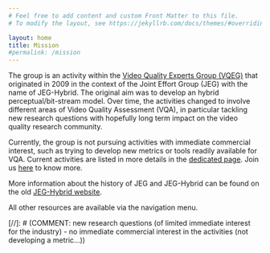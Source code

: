 ```yaml
---
# Feel free to add content and custom Front Matter to this file.
# To modify the layout, see https://jekyllrb.com/docs/themes/#overriding-theme-defaults

layout: home
title: Mission
#permalink: /mission
---
```


The group is an activity within the [Video Quality Experts Group (VQEG)](https://vqeg.org) that originated in 2009 in the context of the Joint Effort Group (JEG) with the name of JEG-Hybrid. The original aim was to develop an hybrid perceptual/bit-stream model. Over time, the activities changed to involve different areas of Video Quality Assessment (VQA), in particular tackling new research questions with hopefully long term impact on the video quality research community.

Currently, the group is not pursuing activities with immediate commercial interest, such as trying to develop new metrics or tools readily available for VQA. Current activities are listed in more details in the [dedicated page]({{site.baseurl}}/activities). Join us [here](about) to know more.

More information about the history of JEG and JEG-Hybrid can be found on the old [JEG-Hybrid website]({{site.baseurl}}/old_jeg-hybrid).

All other resources are available via the navigation menu.

[//]: # (COMMENT: new research questions (of limited immediate interest for the industry) - no immediate commercial interest in the activities (not developing a metric...))

